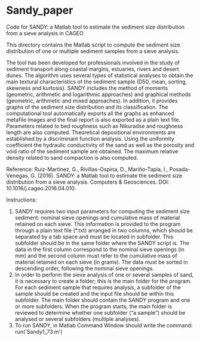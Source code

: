 # Sandy_paper
Code for SANDY: a Matlab tool to estimate the sediment size distribution from a sieve analysis in CAGEO

This directory contains the Matlab script to compute the sediment size distribution of one or multiple sediment samples from a sieve analysis.

The tool has been developed for professionals involved in the study of sediment transport along coastal margins, estuaries, rivers and desert dunes. The algorithm uses several types of statistical analyses to obtain the main textural characteristics of the sediment sample (D50, mean, sorting, skewness and kurtosis). SANDY includes the method of moments (geometric, arithmetic and logarithmic approaches) and graphical methods (geometric, arithmetic and mixed approaches). In addition, it provides graphs of the sediment size distribution and its classification. The computational tool automatically exports all the graphs as enhanced metafile images and the final report is also exported as a plain text file. Parameters related to bed roughness such as Nikuradse and roughness length are also computed. Theoretical depositional environments are established by a discriminant function analysis. Using the uniformity coefficient the hydraulic conductivity of the sand as well as the porosity and void ratio of the sediment sample are obtained. The maximum relative density related to sand compaction is also computed. 

Reference:
Ruiz-Martinez, G., Rivillas-Ospina, D., Mariño-Tapia, I., Posada-Venegas, G. (2016). SANDY: a Matlab tool to estimate the sediment size distribution from a sieve analysis. Computers & Geosciences. DOI: 10.1016/j.cageo.2016.04.010.

Instructions:
1. SANDY requires two input parameters for computing the sediment size sediment: nominal sieve openings and cumulative mass of material retained on each sieve. This information is provided to the program through a plain text file (*.txt) arranged in two columns, which should be separated by a tab space and must be located in subfolder. This subfolder should be in the same folder where the SANDY script is. The data in the first column correspond to the nominal sieve openings (in mm) and the second column must refer to the cumulative mass of material retained on each sieve (in grams). The data must be sorted in descending order, following the nominal sieve openings.
2. In order to perform the sieve analysis of one or several samples of sand, it is necessary to create a folder; this is the main folder for the program. For each sediment sample that requires analysis, a subfolder of the sample should be created and the input file should be within this subfolder. The main folder should contain the SANDY program and one or more subfolders. When the program starts, the main folder is reviewed to determine whether one subfolder (“a sample”) should be analysed or several subfolders (multiple analyses).
3. To run SANDY, in Matlab Command Window should write the command:
run('Sandy1_73.m')
